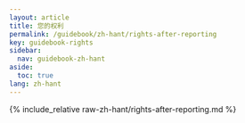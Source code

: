 ```yaml
---
layout: article
title: 您的权利
permalink: /guidebook/zh-hant/rights-after-reporting
key: guidebook-rights
sidebar:
  nav: guidebook-zh-hant
aside:
  toc: true
lang: zh-hant
---
```


{% include_relative raw-zh-hant/rights-after-reporting.md %}
